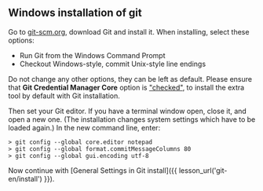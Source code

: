 ## Windows installation of git

Go to [git-scm.org](https://git-scm.org), download Git and install it.
When installing, select these options:

* Run Git from the Windows Command Prompt
* Checkout Windows-style, commit Unix-style line endings

Do not change any other options, they can be left as default.
Please ensure that **Git Credential Manager Core** option is ["checked"](https://github.com/GitCredentialManager/git-credential-manager#windows), to install the extra tool by default with Git installation.

Then set your Git editor.
If you have a terminal window open, close it, and open a new one.
(The installation changes system settings which have to be loaded again.)
In the new command line, enter:

```console
> git config --global core.editor notepad
> git config --global format.commitMessageColumns 80
> git config --global gui.encoding utf-8
```

Now continue with [General Settings in Git install]({{ lesson_url('git-en/install') }}).
